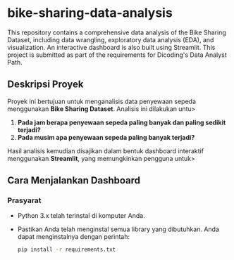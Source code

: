 # bike-sharing-data-analysis
This repository contains a comprehensive data analysis of the Bike Sharing Dataset, including data wrangling, exploratory data analysis (EDA), and visualization. An interactive dashboard is also built using Streamlit. This project is submitted as part of the requirements for Dicoding's Data Analyst Path.

## Deskripsi Proyek

Proyek ini bertujuan untuk menganalisis data penyewaan sepeda menggunakan **Bike Sharing Dataset**. Analisis ini dilakukan untu>

1. **Pada jam berapa penyewaan sepeda paling banyak dan paling sedikit terjadi?**
2. **Pada musim apa penyewaan sepeda paling banyak terjadi?**

Hasil analisis kemudian disajikan dalam bentuk dashboard interaktif menggunakan **Streamlit**, yang memungkinkan pengguna untuk>

## Cara Menjalankan Dashboard

### **Prasyarat**

- Python 3.x telah terinstal di komputer Anda.
- Pastikan Anda telah menginstal semua library yang dibutuhkan. Anda dapat menginstalnya dengan perintah:

  ```bash
  pip install -r requirements.txt
